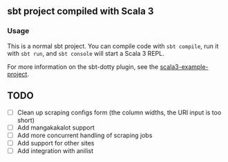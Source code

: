## sbt project compiled with Scala 3

### Usage

This is a normal sbt project. You can compile code with `sbt compile`, run it with `sbt run`, and `sbt console` will start a Scala 3 REPL.

For more information on the sbt-dotty plugin, see the
[scala3-example-project](https://github.com/scala/scala3-example-project/blob/main/README.md).

## TODO

- [ ] Clean up scraping configs form (the column widths, the URI input is too short)
- [ ] Add mangakakalot support
- [ ] Add more concurrent handling of scraping jobs
- [ ] Add support for other sites
- [ ] Add integration with anilist
